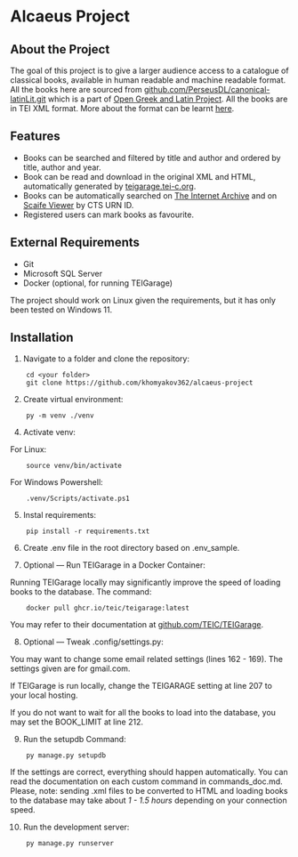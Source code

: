 # Alcaeus Project

## About the Project
    
The goal of this project is to give a larger audience access to a catalogue of classical books, 
available in human readable and machine readable format. 
All the books here are sourced from 
[github.com/PerseusDL/canonical-latinLit.git](https://github.com/PerseusDL/canonical-latinLit.git)
which is a part of [Open Greek and Latin Project](https://www.opengreekandlatin.org/).
All the books are in TEI XML format. More about the format can be learnt
[here](https://tei-c.org/release/doc/tei-p5-doc/en/html/index.html).

## Features

- Books can be searched and filtered by title and author and ordered by title, author and year.
- Book can be read and download in the original XML and HTML, automatically generated by [teigarage.tei-c.org](https://teigarage.tei-c.org/).
- Books can be automatically searched on [The Internet Archive](https://archive.org/) and on [Scaife Viewer](https://scaife.perseus.org/) by CTS URN ID.
- Registered users can mark books as favourite.

## External Requirements

- Git
- Microsoft SQL Server
- Docker (optional, for running TEIGarage)

The project should work on Linux given the requirements, but it has only been tested on Windows 11.

## Installation

1. Navigate to a folder and clone the repository:

```shell
    cd <your folder>
    git clone https://github.com/khomyakov362/alcaeus-project
```
2. Create virtual environment:

```shell
    py -m venv ./venv
```

4. Activate venv:

For Linux:
```shell
    source venv/bin/activate
```

For Windows Powershell:
```shell
    .venv/Scripts/activate.ps1
```

5. Instal requirements:

```shell
    pip install -r requirements.txt
```

6. Create .env file in the root directory based on .env_sample.

7. Optional &mdash; Run TEIGarage in a Docker Container:

Running TEIGarage locally may significantly improve the speed of loading books to the database.
The command:
```shell
    docker pull ghcr.io/teic/teigarage:latest
```
You may refer to their documentation at [github.com/TEIC/TEIGarage](https://github.com/TEIC/TEIGarage/).

8. Optional &mdash; Tweak .config/settings.py:

You may want to change some email related settings (lines 162 - 169). The settings given are for gmail.com.

If TEIGarage is run locally, change the TEIGARAGE setting at line 207 to your local hosting.

If you do not want to wait for all the books to load into the database, you may set the BOOK_LIMIT at line 212. 

9. Run the setupdb Command:

```shell
    py manage.py setupdb
```

If the settings are correct, everything should happen automatically.
You can read the documentation on each custom command in commands_doc.md.
Please, note: sending .xml files to be converted to HTML and loading books to the database 
may take about *1 - 1.5 hours* depending on your connection speed.

10. Run the development server:

```shell
    py manage.py runserver
```
